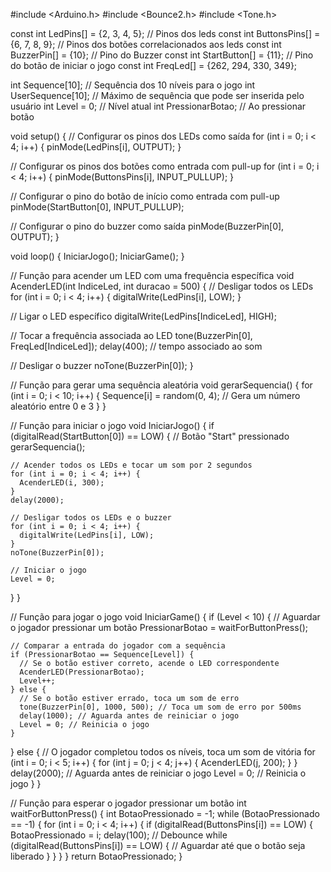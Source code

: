 #include <Arduino.h>
#include <Bounce2.h>
#include <Tone.h>

const int LedPins[] = {2, 3, 4, 5};         // Pinos dos leds
const int ButtonsPins[] = {6, 7, 8, 9};      // Pinos dos botões correlacionados aos leds
const int BuzzerPin[] = {10};                // Pino do Buzzer
const int StartButton[] = {11};              // Pino do botão de iniciar o jogo
const int FreqLed[] = {262, 294, 330, 349};

int Sequence[10];       // Sequência dos 10 níveis para o jogo
int UserSequence[10];   // Máximo de sequência que pode ser inserida pelo usuário
int Level = 0;          // Nível atual
int PressionarBotao;    // Ao pressionar botão

void setup() {
  // Configurar os pinos dos LEDs como saída
  for (int i = 0; i < 4; i++) {
    pinMode(LedPins[i], OUTPUT);
  }

  // Configurar os pinos dos botões como entrada com pull-up
  for (int i = 0; i < 4; i++) {
    pinMode(ButtonsPins[i], INPUT_PULLUP);
  }

  // Configurar o pino do botão de início como entrada com pull-up
  pinMode(StartButton[0], INPUT_PULLUP);

  // Configurar o pino do buzzer como saída
  pinMode(BuzzerPin[0], OUTPUT);
}

void loop() {
  IniciarJogo();
  IniciarGame();
}

// Função para acender um LED com uma frequência específica
void AcenderLED(int IndiceLed, int duracao = 500) {
  // Desligar todos os LEDs
  for (int i = 0; i < 4; i++) {
    digitalWrite(LedPins[i], LOW);
  }

  // Ligar o LED específico
  digitalWrite(LedPins[IndiceLed], HIGH);

  // Tocar a frequência associada ao LED
  tone(BuzzerPin[0], FreqLed[IndiceLed]);
  delay(400); // tempo associado ao som

  // Desligar o buzzer
  noTone(BuzzerPin[0]);
}

// Função para gerar uma sequência aleatória
void gerarSequencia() {
  for (int i = 0; i < 10; i++) {
    Sequence[i] = random(0, 4); // Gera um número aleatório entre 0 e 3
  }
}

// Função para iniciar o jogo
void IniciarJogo() {
  if (digitalRead(StartButton[0]) == LOW) {
    // Botão "Start" pressionado
    gerarSequencia();

    // Acender todos os LEDs e tocar um som por 2 segundos
    for (int i = 0; i < 4; i++) {
      AcenderLED(i, 300);
    }
    delay(2000);

    // Desligar todos os LEDs e o buzzer
    for (int i = 0; i < 4; i++) {
      digitalWrite(LedPins[i], LOW);
    }
    noTone(BuzzerPin[0]);

    // Iniciar o jogo
    Level = 0;
  }
}

// Função para jogar o jogo
void IniciarGame() {
  if (Level < 10) {
    // Aguardar o jogador pressionar um botão
    PressionarBotao = waitForButtonPress();

    // Comparar a entrada do jogador com a sequência
    if (PressionarBotao == Sequence[Level]) {
      // Se o botão estiver correto, acende o LED correspondente
      AcenderLED(PressionarBotao);
      Level++;
    } else {
      // Se o botão estiver errado, toca um som de erro
      tone(BuzzerPin[0], 1000, 500); // Toca um som de erro por 500ms
      delay(1000); // Aguarda antes de reiniciar o jogo
      Level = 0; // Reinicia o jogo
    }
  } else {
    // O jogador completou todos os níveis, toca um som de vitória
    for (int i = 0; i < 5; i++) {
      for (int j = 0; j < 4; j++) {
        AcenderLED(j, 200);
      }
    }
    delay(2000); // Aguarda antes de reiniciar o jogo
    Level = 0; // Reinicia o jogo
  }
}

// Função para esperar o jogador pressionar um botão
int waitForButtonPress() {
  int BotaoPressionado = -1;
  while (BotaoPressionado == -1) {
    for (int i = 0; i < 4; i++) {
      if (digitalRead(ButtonsPins[i]) == LOW) {
        BotaoPressionado = i;
        delay(100); // Debounce
        while (digitalRead(ButtonsPins[i]) == LOW) {
          // Aguardar até que o botão seja liberado
        }
      }
    }
  }
  return BotaoPressionado;
}
